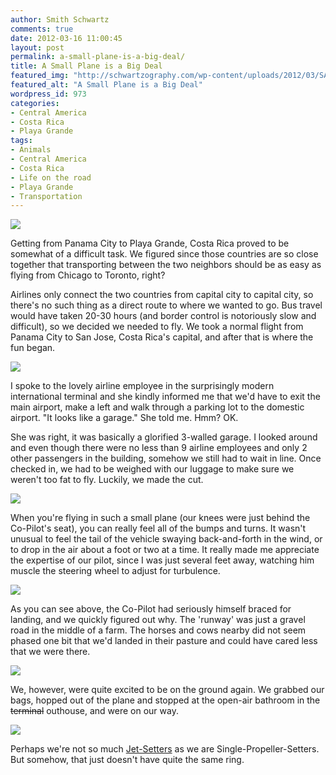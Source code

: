 ```yaml
---
author: Smith Schwartz
comments: true
date: 2012-03-16 11:00:45
layout: post
permalink: a-small-plane-is-a-big-deal/
title: A Small Plane is a Big Deal
featured_img: "http://schwartzography.com/wp-content/uploads/2012/03/SANSAairCR.jpg"
featured_alt: "A Small Plane is a Big Deal"
wordpress_id: 973
categories:
- Central America
- Costa Rica
- Playa Grande
tags:
- Animals
- Central America
- Costa Rica
- Life on the road
- Playa Grande
- Transportation
---
```


![](http://schwartzography.com/wp-content/uploads/2012/03/Flight15031201.jpg)

Getting from Panama City to Playa Grande, Costa Rica proved to be somewhat of a difficult task. We figured since those countries are so close together that transporting between the two neighbors should be as easy as flying from Chicago to Toronto, right? 

Airlines only connect the two countries from capital city to capital city, so there's no such thing as a direct route to where we wanted to go. Bus travel would have taken 20-30 hours (and border control is notoriously slow and difficult), so we decided we needed to fly. We took a normal flight from Panama City to San Jose, Costa Rica's capital, and after that is where the fun began. 

![](http://schwartzography.com/wp-content/uploads/2012/03/Flight15031202.jpg)

I spoke to the lovely airline employee in the surprisingly modern international terminal and she kindly informed me that we'd have to exit the main airport, make a left and walk through a parking lot to the domestic airport. "It looks like a garage." She told me. Hmm? OK.

She was right, it was basically a glorified 3-walled garage. I looked around and even though there were no less than 9 airline employees and only 2 other passengers in the building, somehow we still had to wait in line. Once checked in, we had to be weighed with our luggage to make sure we weren't too fat to fly. Luckily, we made the cut.

![](http://schwartzography.com/wp-content/uploads/2012/03/Flight15031203.jpg)

When you're flying in such a small plane (our knees were just behind the Co-Pilot's seat), you can really feel all of the bumps and turns. It wasn't unusual to feel the tail of the vehicle swaying back-and-forth in the wind, or to drop in the air about a foot or two at a time. It really made me appreciate the expertise of our pilot, since I was just several feet away, watching him muscle the steering wheel to adjust for turbulence. 

![](http://schwartzography.com/wp-content/uploads/2012/03/Flight15031204.jpg)

As you can see above, the Co-Pilot had seriously himself braced for landing, and we quickly figured out why. The 'runway' was just a gravel road in the middle of a farm. The horses and cows nearby did not seem phased one bit that we'd landed in their pasture and could have cared less that we were there.

![](http://schwartzography.com/wp-content/uploads/2012/03/Flight15031205.jpg)

We, however, were quite excited to be on the ground again. We grabbed our bags, hopped out of the plane and stopped at the open-air bathroom in the <del>terminal</del> outhouse, and were on our way. 

![](http://schwartzography.com/wp-content/uploads/2012/03/Flight15031206.jpg)

Perhaps we're not so much [Jet-Setters](http://schwartzography.com/2012/02/en-route-to-panama/) as we are Single-Propeller-Setters. But somehow, that just doesn't have quite the same ring.
